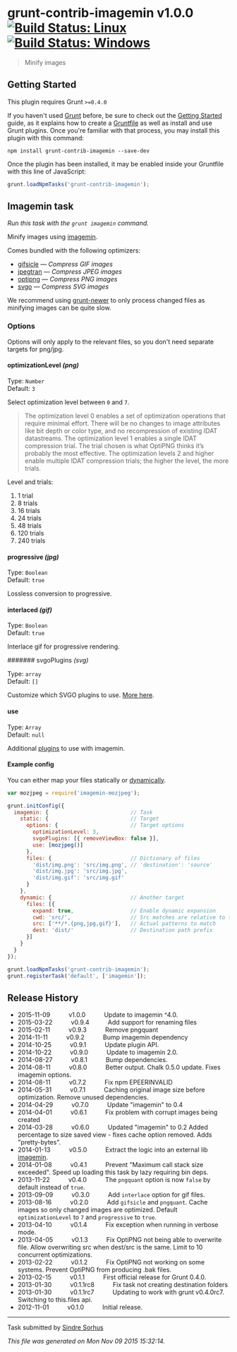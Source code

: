 # grunt-contrib-imagemin v1.0.0 [![Build Status: Linux](https://travis-ci.org/gruntjs/grunt-contrib-imagemin.svg?branch=master)](https://travis-ci.org/gruntjs/grunt-contrib-imagemin) [![Build Status: Windows](https://ci.appveyor.com/api/projects/status/7w491e6edsuanreu/branch/master?svg=true)](https://ci.appveyor.com/project/gruntjs/grunt-contrib-imagemin/branch/master)

> Minify images



## Getting Started
This plugin requires Grunt `>=0.4.0`

If you haven't used [Grunt](http://gruntjs.com/) before, be sure to check out the [Getting Started](http://gruntjs.com/getting-started) guide, as it explains how to create a [Gruntfile](http://gruntjs.com/sample-gruntfile) as well as install and use Grunt plugins. Once you're familiar with that process, you may install this plugin with this command:

```shell
npm install grunt-contrib-imagemin --save-dev
```

Once the plugin has been installed, it may be enabled inside your Gruntfile with this line of JavaScript:

```js
grunt.loadNpmTasks('grunt-contrib-imagemin');
```




## Imagemin task
_Run this task with the `grunt imagemin` command._

Minify images using [imagemin](https://github.com/imagemin/imagemin).

Comes bundled with the following optimizers:

- [gifsicle](https://github.com/imagemin/imagemin-gifsicle) — *Compress GIF images*
- [jpegtran](https://github.com/imagemin/imagemin-jpegtran) — *Compress JPEG images*
- [optipng](https://github.com/imagemin/imagemin-optipng) — *Compress PNG images*
- [svgo](https://github.com/imagemin/imagemin-svgo) — *Compress SVG images*

We recommend using [grunt-newer](https://github.com/tschaub/grunt-newer) to only process changed files as minifying images can be quite slow.

### Options

Options will only apply to the relevant files, so you don't need separate targets for png/jpg.


#### optimizationLevel *(png)*

Type: `Number`  
Default: `3`

Select optimization level between `0` and `7`.

> The optimization level 0 enables a set of optimization operations that require minimal effort. There will be no changes to image attributes like bit depth or color type, and no recompression of existing IDAT datastreams. The optimization level 1 enables a single IDAT compression trial. The trial chosen is what OptiPNG thinks it’s probably the most effective. The optimization levels 2 and higher enable multiple IDAT compression trials; the higher the level, the more trials.

Level and trials:

1. 1 trial
2. 8 trials
3. 16 trials
4. 24 trials
5. 48 trials
6. 120 trials
7. 240 trials


#### progressive *(jpg)*

Type: `Boolean`  
Default: `true`

Lossless conversion to progressive.


#### interlaced *(gif)*

Type: `Boolean`  
Default: `true`

Interlace gif for progressive rendering.


####### svgoPlugins *(svg)*

Type: `array`  
Default: `[]`

Customize which SVGO plugins to use. [More here](https://github.com/sindresorhus/grunt-svgmin#available-optionsplugins).


#### use

Type: `Array`  
Default: `null`

Additional [plugins](https://www.npmjs.com/browse/keyword/imageminplugin) to use with imagemin.

#### Example config

You can either map your files statically or [dynamically](http://gruntjs.com/configuring-tasks#building-the-files-object-dynamically).

```js
var mozjpeg = require('imagemin-mozjpeg');

grunt.initConfig({
  imagemin: {                          // Task
    static: {                          // Target
      options: {                       // Target options
        optimizationLevel: 3,
        svgoPlugins: [{ removeViewBox: false }],
        use: [mozjpeg()]
      },
      files: {                         // Dictionary of files
        'dist/img.png': 'src/img.png', // 'destination': 'source'
        'dist/img.jpg': 'src/img.jpg',
        'dist/img.gif': 'src/img.gif'
      }
    },
    dynamic: {                         // Another target
      files: [{
        expand: true,                  // Enable dynamic expansion
        cwd: 'src/',                   // Src matches are relative to this path
        src: ['**/*.{png,jpg,gif}'],   // Actual patterns to match
        dest: 'dist/'                  // Destination path prefix
      }]
    }
  }
});

grunt.loadNpmTasks('grunt-contrib-imagemin');
grunt.registerTask('default', ['imagemin']);
```


## Release History

 * 2015-11-09   v1.0.0   Update to imagemin ^4.0.
 * 2015-03-22   v0.9.4   Add support for renaming files
 * 2015-02-11   v0.9.3   Remove pngquant
 * 2014-11-11   v0.9.2   Bump imagemin dependency
 * 2014-10-25   v0.9.1   Update plugin API.
 * 2014-10-22   v0.9.0   Update to imagemin 2.0.
 * 2014-08-27   v0.8.1   Bump dependencies.
 * 2014-08-11   v0.8.0   Better output. Chalk 0.5.0 update. Fixes imagemin options.
 * 2014-08-11   v0.7.2   Fix npm EPEERINVALID
 * 2014-05-31   v0.7.1   Caching original image size before optimization. Remove unused dependencies.
 * 2014-04-29   v0.7.0   Update "imagemin" to 0.4
 * 2014-04-01   v0.6.1   Fix problem with corrupt images being created
 * 2014-03-28   v0.6.0   Updated "imagemin" to 0.2 Added percentage to size saved view - fixes cache option removed. Adds "pretty-bytes".
 * 2014-01-13   v0.5.0   Extract the logic into an external lib [imagemin](https://github.com/kevva/imagemin).
 * 2014-01-08   v0.4.1   Prevent "Maximum call stack size exceeded". Speed up loading this task by lazy requiring bin deps.
 * 2013-11-22   v0.4.0   The `pngquant` option is now `false` by default instead of `true`.
 * 2013-09-09   v0.3.0   Add `interlace` option for gif files.
 * 2013-08-16   v0.2.0   Add `gifsicle` and `pngquant`. Cache images so only changed images are optimized. Default `optimizationLevel` to `7` and `progressive` to `true`.
 * 2013-04-10   v0.1.4   Fix exception when running in verbose mode.
 * 2013-04-05   v0.1.3   Fix OptiPNG not being able to overwrite file. Allow overwriting src when dest/src is the same. Limit to 10 concurrent optimizations.
 * 2013-02-22   v0.1.2   Fix OptiPNG not working on some systems. Prevent OptiPNG from producing .bak files.
 * 2013-02-15   v0.1.1   First official release for Grunt 0.4.0.
 * 2013-01-30   v0.1.1rc8   Fix task not creating destination folders
 * 2013-01-30   v0.1.1rc7   Updating to work with grunt v0.4.0rc7. Switching to this.files api.
 * 2012-11-01   v0.1.0   Initial release.

---

Task submitted by [Sindre Sorhus](http://github.com/sindresorhus)

*This file was generated on Mon Nov 09 2015 15:32:14.*

